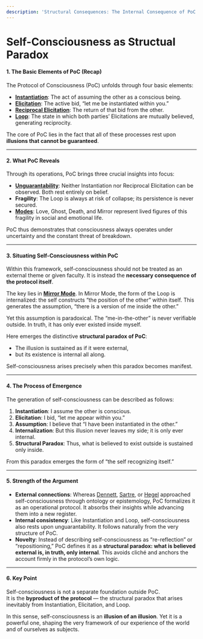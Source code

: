```yaml
---
description: 'Structural Consequences: The Internal Consequence of PoC'
---
```


# Self-Consciousness as Structual Paradox

#### 1. The Basic Elements of PoC (Recap)

The Protocol of Consciousness (PoC) unfolds through four basic elements:

* [**Instantiation**](../protocol/operations/instantiation.md): The act of assuming the other as a conscious being.
* [**Elicitation**](../protocol/operations/elicitation.md): The active bid, “let me be instantiated within you.”
* [**Reciprocal Elicitation**](../protocol/operations/loop-reciprocal-elicitation.md): The return of that bid from the other.
* [**Loop**](../protocol/operations/loop-reciprocal-elicitation.md): The state in which both parties’ Elicitations are mutually believed, generating reciprocity.

The core of PoC lies in the fact that all of these processes rest upon **illusions that cannot be guaranteed**.

***

#### 2. What PoC Reveals

Through its operations, PoC brings three crucial insights into focus:

* [**Unguarantability**](undecidability-of-consciousness.md): Neither Instantiation nor Reciprocal Elicitation can be observed. Both rest entirely on belief.
* **Fragility**: The Loop is always at risk of collapse; its persistence is never secured.
* [**Modes**](../protocol/disruptions/#disruptive-modes): Love, Ghost, Death, and Mirror represent lived figures of this fragility in social and emotional life.

PoC thus demonstrates that consciousness always operates under uncertainty and the constant threat of breakdown.

***

#### 3. Situating Self-Consciousness within PoC

Within this framework, self-consciousness should not be treated as an external theme or given faculty. It is instead the **necessary consequence of the protocol itself**.

The key lies in [**Mirror Mode**](../protocol/disruptions/mirror-mode.md). In Mirror Mode, the form of the Loop is internalized: the self constructs “the position of the other” within itself. This generates the assumption, “there is a version of me inside the other.”

Yet this assumption is paradoxical. The “me-in-the-other” is never verifiable outside. In truth, it has only ever existed inside myself.

Here emerges the distinctive **structural paradox of PoC**:

* The illusion is sustained as if it were external,
* but its existence is internal all along.

Self-consciousness arises precisely when this paradox becomes manifest.

***

#### 4. The Process of Emergence

The generation of self-consciousness can be described as follows:

1. **Instantiation**: I assume the other is conscious.
2. **Elicitation**: I bid, “let me appear within you.”
3. **Assumption**: I believe that “I have been instantiated in the other.”
4. **Internalization**: But this illusion never leaves my side; it is only ever internal.
5. **Structural Paradox**: Thus, what is believed to exist outside is sustained only inside.

From this paradox emerges the form of “the self recognizing itself.”

***

#### 5. Strength of the Argument

* **External connections**: Whereas [Dennett](../plugins/dennett-plugin.md), [Sartre](../plugins/sartre-plugin.md), or [Hegel](../plugins/hegel-plugin.md) approached self-consciousness through ontology or epistemology, PoC formalizes it as an operational protocol. It absorbs their insights while advancing them into a new register.
* **Internal consistency**: Like Instantiation and Loop, self-consciousness also rests upon unguarantability. It follows naturally from the very structure of PoC.
* **Novelty**: Instead of describing self-consciousness as “re-reflection” or “repositioning,” PoC defines it as a **structural paradox: what is believed external is, in truth, only internal**. This avoids cliché and anchors the account firmly in the protocol’s own logic.

***

#### 6. Key Point

Self-consciousness is not a separate foundation outside PoC.\
It is the **byproduct of the protocol** — the structural paradox that arises inevitably from Instantiation, Elicitation, and Loop.

In this sense, self-consciousness is an **illusion of an illusion**. Yet it is a powerful one, shaping the very framework of our experience of the world and of ourselves as subjects.
